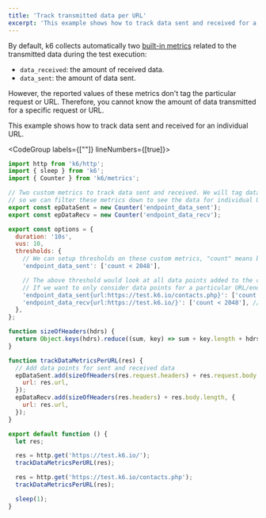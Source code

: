 ```yaml
---
title: 'Track transmitted data per URL'
excerpt: 'This example shows how to track data sent and received for a individual URL.'
---
```


By default, k6 collects automatically two [built-in metrics](/using-k6/metrics#built-in-metrics) related to the transmitted data during the test execution:

- `data_received`: the amount of received data.
- `data_sent`: the amount of data sent.

However, the reported values of these metrics don't tag the particular request or URL. Therefore, you cannot know the amount of data transmitted for a specific request or URL.

This example shows how to track data sent and received for an individual URL.

<CodeGroup labels={[""]} lineNumbers={[true]}>

```javascript
import http from 'k6/http';
import { sleep } from 'k6';
import { Counter } from 'k6/metrics';

// Two custom metrics to track data sent and received. We will tag data points added with the corresponding URL
// so we can filter these metrics down to see the data for individual URLs and set threshold across all or per-URL as well.
export const epDataSent = new Counter('endpoint_data_sent');
export const epDataRecv = new Counter('endpoint_data_recv');

export const options = {
  duration: '10s',
  vus: 10,
  thresholds: {
    // We can setup thresholds on these custom metrics, "count" means bytes in this case.
    'endpoint_data_sent': ['count < 2048'],

    // The above threshold would look at all data points added to the custom metric.
    // If we want to only consider data points for a particular URL/endpoint we can filter by URL.
    'endpoint_data_sent{url:https://test.k6.io/contacts.php}': ['count < 1024'],
    'endpoint_data_recv{url:https://test.k6.io/}': ['count < 2048'], // "count" means bytes in this case
  },
};

function sizeOfHeaders(hdrs) {
  return Object.keys(hdrs).reduce((sum, key) => sum + key.length + hdrs[key].length, 0);
}

function trackDataMetricsPerURL(res) {
  // Add data points for sent and received data
  epDataSent.add(sizeOfHeaders(res.request.headers) + res.request.body.length, {
    url: res.url,
  });
  epDataRecv.add(sizeOfHeaders(res.headers) + res.body.length, {
    url: res.url,
  });
}

export default function () {
  let res;

  res = http.get('https://test.k6.io/');
  trackDataMetricsPerURL(res);

  res = http.get('https://test.k6.io/contacts.php');
  trackDataMetricsPerURL(res);

  sleep(1);
}
```

</CodeGroup>

